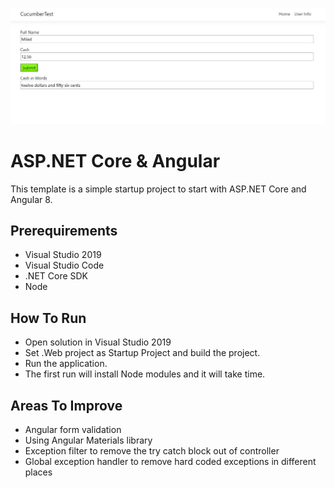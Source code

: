 ![Screenshot](sample.JPG)

# ASP.NET Core & Angular

This template is a simple startup project to start with ASP.NET Core and Angular 8.

## Prerequirements

* Visual Studio 2019
* Visual Studio Code
* .NET Core SDK
* Node

## How To Run

* Open solution in Visual Studio 2019
* Set .Web project as Startup Project and build the project.
* Run the application.
* The first run will install Node modules and it will take time.

## Areas To Improve

* Angular form validation
* Using Angular Materials library
* Exception filter to remove the try catch block out of controller
* Global exception handler to remove hard coded exceptions in different places